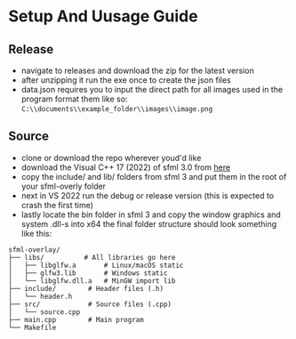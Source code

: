 # Setup And Uusage Guide

## Release
- navigate to releases and download the zip for the latest version
- after unzipping it run the exe once to create the json files
- data.json requires you to input the direct path for all images used in the program 
format them like so:
```C:\\documents\\example_folder\\images\\image.png```

## Source
- clone or download the repo wherever youd'd like
- download the Visual C++ 17 (2022) of sfml 3.0 from [here](https://www.sfml-dev.org/download/sfml/3.0.0/)
- copy the include/ and lib/ folders from sfml 3 and put them in the root of your sfml-overly folder
- next in VS 2022 run the debug or release version (this is expected to crash the first time)
- lastly locate the bin folder in sfml 3 and copy  the window graphics and system .dll-s into x64
  the final folder structure should look something like this:
```plaintext
sfml-overlay/
├── libs/          # All libraries go here 
│   ├── libglfw.a       # Linux/macOS static
│   ├── glfw3.lib       # Windows static
│   └── libglfw.dll.a   # MinGW import lib
├── include/        # Header files (.h)
│   └── header.h
├── src/            # Source files (.cpp)
│   └── source.cpp
├── main.cpp        # Main program
└── Makefile
```
